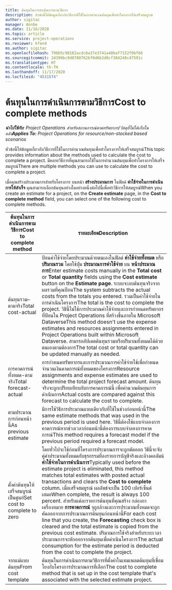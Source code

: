 ```yaml
---
title: ต้นทุนในการดำเนินการตามวิธีการ
description: หัวข้อนี้ให้ข้อมูลเกี่ยวกับวิธีการที่ใช้ในการคำนวณต้นทุนเพื่อทำโครงการให้เสร็จสมบูรณ์
author: sigitac
manager: Annbe
ms.date: 11/16/2020
ms.topic: article
ms.service: project-operations
ms.reviewer: kfend
ms.author: sigitac
ms.openlocfilehash: 790b5c98182acdc0a37e3741a40baf7152f0bf66
ms.sourcegitcommit: 2d399bc9d07807626f0d6b2d0cf304240c47591c
ms.translationtype: HT
ms.contentlocale: th-TH
ms.lasthandoff: 11/17/2020
ms.locfileid: "4531574"
---
```

# <a name="cost-to-complete-methods"></a><span data-ttu-id="824f5-103">ต้นทุนในการดำเนินการตามวิธีการ</span><span class="sxs-lookup"><span data-stu-id="824f5-103">Cost to complete methods</span></span>

<span data-ttu-id="824f5-104">_**นำไปใช้กับ:** Project Operations สำหรับสถานการณ์ตามทรัพยากร/วัสดุที่ไม่ได้เก็บในคลัง_</span><span class="sxs-lookup"><span data-stu-id="824f5-104">_**Applies To:** Project Operations for resource/non-stocked based scenarios_</span></span>

<span data-ttu-id="824f5-105">หัวข้อนี้ให้ข้อมูลเกี่ยวกับวิธีการที่ใช้ในการคำนวณต้นทุนเพื่อทำโครงการให้เสร็จสมบูรณ์</span><span class="sxs-lookup"><span data-stu-id="824f5-105">This topic provides information about the methods used to calculate the cost to complete a project.</span></span> <span data-ttu-id="824f5-106">มีหลายวิธีการที่คุณสามารถใช้ในการคำนวณต้นทุนเพื่อทำโครงการให้เสร็จสมบูรณ์</span><span class="sxs-lookup"><span data-stu-id="824f5-106">There are multiple methods you can use to calculate the cost to complete a project.</span></span> 

<span data-ttu-id="824f5-107">เมื่อคุณสร้างประมาณการสำหรับโครงการ บนหน้า **สร้างประมาณการ** ในฟิลด์ **ค่าใช้จ่ายในการดำเนินการให้สำเร็จ** คุณสามารถเลือกต้นทุนอย่างใดอย่างหนึ่งต่อไปนี้เพื่อทำวิธีการให้สมบูรณ์</span><span class="sxs-lookup"><span data-stu-id="824f5-107">When you create an estimate for a project, on the **Create estimate** page, in the **Cost to complete method** field, you can select one of the following cost to complete methods.</span></span>

| <span data-ttu-id="824f5-108">ต้นทุนในการดำเนินการตามวิธีการ</span><span class="sxs-lookup"><span data-stu-id="824f5-108">Cost to complete method</span></span>    | <span data-ttu-id="824f5-109">รายละเอียด</span><span class="sxs-lookup"><span data-stu-id="824f5-109">Description</span></span>                                                                                                                                                                                                                                                                                                                                                                                                                                                                                        |
|------------------------------|----------------------------------------------------------------------------------------------------------------------------------------------------------------------------------------------------------------------------------------------------------------------------------------------------------------------------------------------------------------------------------------------------------------------------------------------------------------------------------------------------|
| <span data-ttu-id="824f5-110">ต้นทุนรวม–ตามจริง</span><span class="sxs-lookup"><span data-stu-id="824f5-110">Total cost-actual</span></span>            | <span data-ttu-id="824f5-111">ป้อนค่าใช้จ่ายโดยประมาณด้วยตนเองในฟิลด์ **ค่าใช้จ่ายทั้งหมด** หรือ **ปริมาณรวม** โดยใช้ปุ่ม **ประมาณการค่าใช้จ่าย** บน **หน้าประมาณการ**</span><span class="sxs-lookup"><span data-stu-id="824f5-111">Enter estimate costs manually in the **Total cost** or **Total quantity** fields using the **Cost estimate** button on the **Estimate page**.</span></span> <span data-ttu-id="824f5-112">ระบบจะลบต้นทุนจริงจากผลรวมที่คุณป้อน</span><span class="sxs-lookup"><span data-stu-id="824f5-112">The system subtracts the actual costs from the totals you entered.</span></span> <span data-ttu-id="824f5-113">รวมเป็นค่าใช้จ่ายในการดำเนินโครงการ</span><span class="sxs-lookup"><span data-stu-id="824f5-113">The total is the cost to complete the project.</span></span> <span data-ttu-id="824f5-114">วิธีนี้ไม่ใช้การประมาณค่าใช้จ่ายและการกำหนดทรัพยากรที่ป้อนใน Project Operations ที่สร้างขึ้นภายใน Microsoft Dataverse</span><span class="sxs-lookup"><span data-stu-id="824f5-114">This method doesn't use the expense estimates and resources assignments entered in Project Operations built within Microsoft Dataverse.</span></span> <span data-ttu-id="824f5-115">สามารถอัปเดตต้นทุนรวมหรือปริมาณทั้งหมดได้ด้วยตนเองตามต้องการ</span><span class="sxs-lookup"><span data-stu-id="824f5-115">The total cost or total quantity can be updated manually as needed.</span></span>  |
| <span data-ttu-id="824f5-116">การคาดการณ์ทั้งหมด-ตามจริง</span><span class="sxs-lookup"><span data-stu-id="824f5-116">Total forecast-actual</span></span>        | <span data-ttu-id="824f5-117">การกำหนดทรัพยากรและการประมาณการค่าใช้จ่ายใช้เพื่อกำหนดจำนวนเงินคาดการณ์ทั้งหมดของโครงการ</span><span class="sxs-lookup"><span data-stu-id="824f5-117">Resource assignments and expense estimates are used to determine the total project forecast amount.</span></span> <span data-ttu-id="824f5-118">ต้นทุนจริงจะถูกเปรียบเทียบกับการคาดการณ์นี้ เพื่อคำนวณต้นทุนการดำเนินการ</span><span class="sxs-lookup"><span data-stu-id="824f5-118">Actual costs are compared against this forecast to calculate the cost to complete.</span></span>                                                                                                                                                                                                                                                                          |
| <span data-ttu-id="824f5-119">ตามประมาณการก่อนหน้านี้</span><span class="sxs-lookup"><span data-stu-id="824f5-119">As previous estimate</span></span>         | <span data-ttu-id="824f5-120">มีการใช้วิธีการประมาณแบบเดียวกับที่ใช้ในช่วงก่อนหน้านี้</span><span class="sxs-lookup"><span data-stu-id="824f5-120">The same estimate methods that was used in the previous period is used here.</span></span> <span data-ttu-id="824f5-121">วิธีนี้ต้องใช้แบบจำลองการคาดการณ์หากช่วงเวลาก่อนหน้านี้ต้องการแบบจำลองการคาดการณ์</span><span class="sxs-lookup"><span data-stu-id="824f5-121">This method requires a forecast model if the previous period required a forecast model.</span></span>                                                                                                                                                                                                                                                                                                                           |
| <span data-ttu-id="824f5-122">ตั้งค่าต้นทุนให้เสร็จสมบูรณ์เป็นศูนย์</span><span class="sxs-lookup"><span data-stu-id="824f5-122">Set cost to complete to zero</span></span> | <span data-ttu-id="824f5-123">โดยทั่วไปจะใช้ก่อนที่โครงการประมาณการจะถูกตัดออก วิธีนี้จะจับคู่ค่าประมาณทั้งหมดกับธุรกรรมที่ลงรายการบัญชีจริงและล้างคอลัมน์ **ค่าใช้จ่ายในการดำเนินการ**</span><span class="sxs-lookup"><span data-stu-id="824f5-123">Typically used before the estimate project is eliminated, this method matches total estimates with posted actual transactions and clears the **Cost to complete** column.</span></span> <span data-ttu-id="824f5-124">เมื่อเสร็จสมบูรณ์ ผลลัพธ์จะเป็น 100 เปอร์เซ็นต์เสมอ</span><span class="sxs-lookup"><span data-stu-id="824f5-124">When complete, the result is always 100 percent.</span></span> <span data-ttu-id="824f5-125">สำหรับแต่ละรายการต้นทุนที่คุณสร้าง กล่องกาเครื่องหมาย **การคาดการณ์** จุถูกล้างและการประมาณทั้งหมดจะถูกคัดลอกจากการประมาณการต้นทุนก่อนหน้านี้</span><span class="sxs-lookup"><span data-stu-id="824f5-125">For each cost line that you create, the **Forecasting** check box is cleared and the total estimate is copied from the previous cost estimate.</span></span> <span data-ttu-id="824f5-126">ปริมาณการใช้จริงสำหรับระยะเวลาประมาณการจะหักออกจากต้นทุนเพื่อดำเนินโครงการ</span><span class="sxs-lookup"><span data-stu-id="824f5-126">The actual consumption for the estimate period is deducted from the cost to complete the project.</span></span>              |
| <span data-ttu-id="824f5-127">จากแม่แบบต้นทุน</span><span class="sxs-lookup"><span data-stu-id="824f5-127">From cost template</span></span>           | <span data-ttu-id="824f5-128">ต้นทุนในการดำเนินการตามวิธีการที่ตั้งค่าในเทมเพลตต้นทุนที่เชื่อมโยงกับโครงการประมาณการที่เลือก</span><span class="sxs-lookup"><span data-stu-id="824f5-128">The cost to complete method that is set up in the cost template that's associated with the selected estimate project.</span></span>                                                                                                                                                                                                                                                                                                                                                                          |
